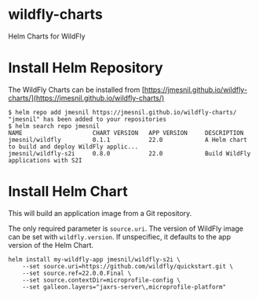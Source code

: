 # wildfly-charts
Helm Charts for WildFly

# Install Helm Repository

The WildFly Charts can be installed from [https://jmesnil.github.io/wildfly-charts/](https://jmesnil.github.io/wildfly-charts/)

```
$ helm repo add jmesnil https://jmesnil.github.io/wildfly-charts/
"jmesnil" has been added to your repositories
$ helm search repo jmesnil
NAME                    CHART VERSION   APP VERSION     DESCRIPTION
jmesnil/wildfly         0.1.1           22.0            A Helm chart to build and deploy WildFly applic...
jmesnil/wildfly-s2i     0.8.0           22.0            Build WildFly applications with S2I
````

# Install Helm Chart
This will build an application image from a Git repository.

The only required parameter is `source.uri`.
The version of WildFly image can be set with `wildfly.version`. If unspecifiec, it defaults
to the app version of the Helm Chart.

```
helm install my-wildfly-app jmesnil/wildfly-s2i \
    --set source.uri=https://github.com/wildfly/quickstart.git \
    --set source.ref=22.0.0.Final \
    --set source.contextDir=microprofile-config \
    --set galleon.layers="jaxrs-server\,microprofile-platform"
```